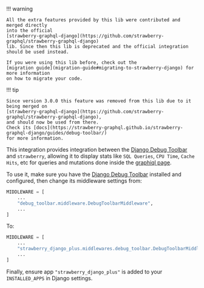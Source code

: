 !!! warning

    All the extra features provided by this lib were contributed and merged directly
    into the official
    [strawberry-graphql-django](https://github.com/strawberry-graphql/strawberry-graphql-django)
    lib. Since then this lib is deprecated and the official integration should be used instead.

    If you were using this lib before, check out the
    [migration guide](migration-guide#migrating-to-strawberry-django) for more information
    on how to migrate your code.

!!! tip

    Since version 3.0.0 this feature was removed from this lib due to it being merged on
    [strawberry-graphql-django](https://github.com/strawberry-graphql/strawberry-graphql-django),
    and should now be used from there.
    Check its [docs](https://strawberry-graphql.github.io/strawberry-graphql-django/guides/debug-toolbar/)
    for more information.

This integration provides integration between the
[Django Debug Toolbar](https://github.com/jazzband/django-debug-toolbar) and
`strawberry`, allowing it to display stats like `SQL Queries`, `CPU Time`, `Cache Hits`, etc
for queries and mutations done inside the [graphiql page](https://github.com/graphql/graphiql).

To use it, make sure you have the
[Django Debug Toolbar](https://github.com/jazzband/django-debug-toolbar) installed
and configured, then change its middleware settings from:

```python
MIDDLEWARE = [
    ...
    "debug_toolbar.middleware.DebugToolbarMiddleware",
    ...
]
```

To:

```python
MIDDLEWARE = [
    ...
    "strawberry_django_plus.middlewares.debug_toolbar.DebugToolbarMiddleware",
    ...
]
```

Finally, ensure app `"strawberry_django_plus"` is added to your `INSTALLED_APPS` in Django settings.

